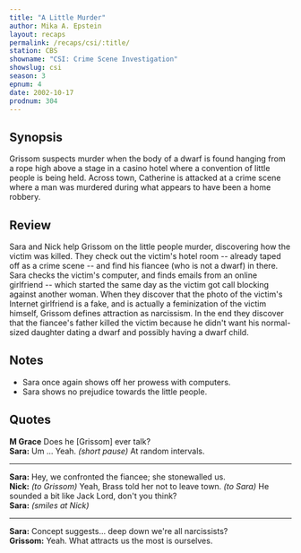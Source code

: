 ```yaml
---
title: "A Little Murder"
author: Mika A. Epstein
layout: recaps
permalink: /recaps/csi/:title/
station: CBS
showname: "CSI: Crime Scene Investigation"
showslug: csi
season: 3
epnum: 4
date: 2002-10-17
prodnum: 304
---
```


## Synopsis

Grissom suspects murder when the body of a dwarf is found hanging from a rope high above a stage in a casino hotel where a convention of little people is being held. Across town, Catherine is attacked at a crime scene where a man was murdered during what appears to have been a home robbery.

## Review

Sara and Nick help Grissom on the little people murder, discovering how the victim was killed. They check out the victim's hotel room -- already taped off as a crime scene -- and find his fiancee (who is not a dwarf) in there. Sara checks the victim's computer, and finds emails from an online girlfriend -- which started the same day as the victim got call blocking against another woman. When they discover that the photo of the victim's Internet girlfriend is a fake, and is actually a feminization of the victim himself, Grissom defines attraction as narcissism. In the end they discover that the fiancee's father killed the victim because he didn't want his normal-sized daughter dating a dwarf and possibly having a dwarf child.

## Notes

* Sara once again shows off her prowess with computers.
* Sara shows no prejudice towards the little people.

## Quotes

**M Grace** Does he [Grissom] ever talk?\
**Sara:** Um ... Yeah. _(short pause)_ At random intervals.

- - -

**Sara:** Hey, we confronted the fiancee; she stonewalled us.\
**Nick:** _(to Grissom)_ Yeah, Brass told her not to leave town. _(to Sara)_ He sounded a bit like Jack Lord, don't you think?\
**Sara:** _(smiles at Nick)_

- - -

**Sara:** Concept suggests... deep down we're all narcissists?\
**Grissom:** Yeah. What attracts us the most is ourselves.

